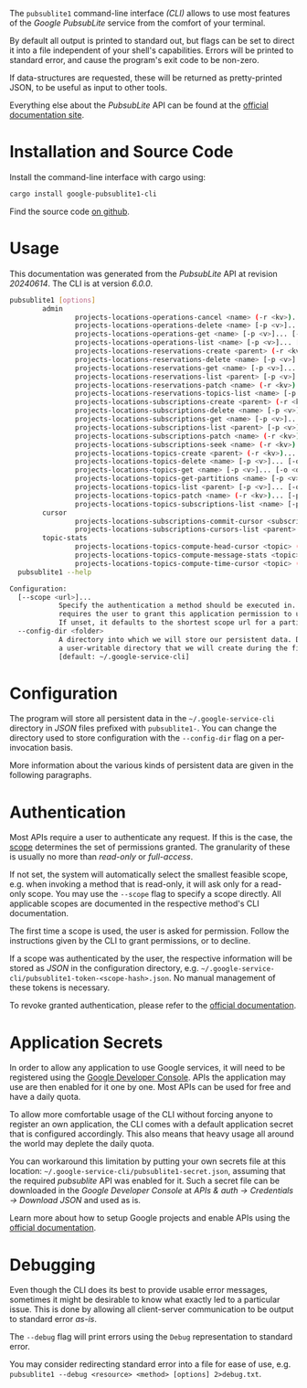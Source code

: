 <!---
DO NOT EDIT !
This file was generated automatically from 'src/generator/templates/cli/README.md.mako'
DO NOT EDIT !
-->
The `pubsublite1` command-line interface *(CLI)* allows to use most features of the *Google PubsubLite* service from the comfort of your terminal.

By default all output is printed to standard out, but flags can be set to direct it into a file independent of your shell's
capabilities. Errors will be printed to standard error, and cause the program's exit code to be non-zero.

If data-structures are requested, these will be returned as pretty-printed JSON, to be useful as input to other tools.

Everything else about the *PubsubLite* API can be found at the
[official documentation site](https://cloud.google.com/pubsub/lite/docs).

# Installation and Source Code

Install the command-line interface with cargo using:

```bash
cargo install google-pubsublite1-cli
```

Find the source code [on github](https://github.com/Byron/google-apis-rs/tree/main/gen/pubsublite1-cli).

# Usage

This documentation was generated from the *PubsubLite* API at revision *20240614*. The CLI is at version *6.0.0*.

```bash
pubsublite1 [options]
        admin
                projects-locations-operations-cancel <name> (-r <kv>)... [-p <v>]... [-o <out>]
                projects-locations-operations-delete <name> [-p <v>]... [-o <out>]
                projects-locations-operations-get <name> [-p <v>]... [-o <out>]
                projects-locations-operations-list <name> [-p <v>]... [-o <out>]
                projects-locations-reservations-create <parent> (-r <kv>)... [-p <v>]... [-o <out>]
                projects-locations-reservations-delete <name> [-p <v>]... [-o <out>]
                projects-locations-reservations-get <name> [-p <v>]... [-o <out>]
                projects-locations-reservations-list <parent> [-p <v>]... [-o <out>]
                projects-locations-reservations-patch <name> (-r <kv>)... [-p <v>]... [-o <out>]
                projects-locations-reservations-topics-list <name> [-p <v>]... [-o <out>]
                projects-locations-subscriptions-create <parent> (-r <kv>)... [-p <v>]... [-o <out>]
                projects-locations-subscriptions-delete <name> [-p <v>]... [-o <out>]
                projects-locations-subscriptions-get <name> [-p <v>]... [-o <out>]
                projects-locations-subscriptions-list <parent> [-p <v>]... [-o <out>]
                projects-locations-subscriptions-patch <name> (-r <kv>)... [-p <v>]... [-o <out>]
                projects-locations-subscriptions-seek <name> (-r <kv>)... [-p <v>]... [-o <out>]
                projects-locations-topics-create <parent> (-r <kv>)... [-p <v>]... [-o <out>]
                projects-locations-topics-delete <name> [-p <v>]... [-o <out>]
                projects-locations-topics-get <name> [-p <v>]... [-o <out>]
                projects-locations-topics-get-partitions <name> [-p <v>]... [-o <out>]
                projects-locations-topics-list <parent> [-p <v>]... [-o <out>]
                projects-locations-topics-patch <name> (-r <kv>)... [-p <v>]... [-o <out>]
                projects-locations-topics-subscriptions-list <name> [-p <v>]... [-o <out>]
        cursor
                projects-locations-subscriptions-commit-cursor <subscription> (-r <kv>)... [-p <v>]... [-o <out>]
                projects-locations-subscriptions-cursors-list <parent> [-p <v>]... [-o <out>]
        topic-stats
                projects-locations-topics-compute-head-cursor <topic> (-r <kv>)... [-p <v>]... [-o <out>]
                projects-locations-topics-compute-message-stats <topic> (-r <kv>)... [-p <v>]... [-o <out>]
                projects-locations-topics-compute-time-cursor <topic> (-r <kv>)... [-p <v>]... [-o <out>]
  pubsublite1 --help

Configuration:
  [--scope <url>]...
            Specify the authentication a method should be executed in. Each scope
            requires the user to grant this application permission to use it.
            If unset, it defaults to the shortest scope url for a particular method.
  --config-dir <folder>
            A directory into which we will store our persistent data. Defaults to
            a user-writable directory that we will create during the first invocation.
            [default: ~/.google-service-cli]

```

# Configuration

The program will store all persistent data in the `~/.google-service-cli` directory in *JSON* files prefixed with `pubsublite1-`.  You can change the directory used to store configuration with the `--config-dir` flag on a per-invocation basis.

More information about the various kinds of persistent data are given in the following paragraphs.

# Authentication

Most APIs require a user to authenticate any request. If this is the case, the [scope][scopes] determines the
set of permissions granted. The granularity of these is usually no more than *read-only* or *full-access*.

If not set, the system will automatically select the smallest feasible scope, e.g. when invoking a
method that is read-only, it will ask only for a read-only scope.
You may use the `--scope` flag to specify a scope directly.
All applicable scopes are documented in the respective method's CLI documentation.

The first time a scope is used, the user is asked for permission. Follow the instructions given
by the CLI to grant permissions, or to decline.

If a scope was authenticated by the user, the respective information will be stored as *JSON* in the configuration
directory, e.g. `~/.google-service-cli/pubsublite1-token-<scope-hash>.json`. No manual management of these tokens
is necessary.

To revoke granted authentication, please refer to the [official documentation][revoke-access].

# Application Secrets

In order to allow any application to use Google services, it will need to be registered using the
[Google Developer Console][google-dev-console]. APIs the application may use are then enabled for it
one by one. Most APIs can be used for free and have a daily quota.

To allow more comfortable usage of the CLI without forcing anyone to register an own application, the CLI
comes with a default application secret that is configured accordingly. This also means that heavy usage
all around the world may deplete the daily quota.

You can workaround this limitation by putting your own secrets file at this location:
`~/.google-service-cli/pubsublite1-secret.json`, assuming that the required *pubsublite* API
was enabled for it. Such a secret file can be downloaded in the *Google Developer Console* at
*APIs & auth -> Credentials -> Download JSON* and used as is.

Learn more about how to setup Google projects and enable APIs using the [official documentation][google-project-new].


# Debugging

Even though the CLI does its best to provide usable error messages, sometimes it might be desirable to know
what exactly led to a particular issue. This is done by allowing all client-server communication to be
output to standard error *as-is*.

The `--debug` flag will print errors using the `Debug` representation to standard error.

You may consider redirecting standard error into a file for ease of use, e.g. `pubsublite1 --debug <resource> <method> [options] 2>debug.txt`.


[scopes]: https://developers.google.com/+/api/oauth#scopes
[revoke-access]: http://webapps.stackexchange.com/a/30849
[google-dev-console]: https://console.developers.google.com/
[google-project-new]: https://developers.google.com/console/help/new/
